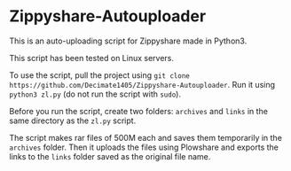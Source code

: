# Zippyshare-Autouploader
This is an auto-uploading script for Zippyshare made in Python3.

This script has been tested on Linux servers.

To use the script, pull the project using `git clone https://github.com/Decimate1405/Zippyshare-Autouploader`.
Run it using `python3 zl.py` (do not run the script with `sudo`).

Before you run the script, create two folders: `archives` and `links` in the same directory as the `zl.py` script.

The script makes rar files of 500M each and saves them temporarily in the `archives` folder. 
Then it uploads the files using Plowshare and exports the links to the `links` folder saved as the original file name.
